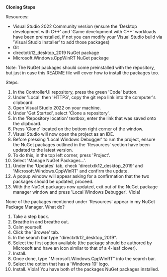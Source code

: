 **Cloning Steps**

Resources:
- Visual Studio 2022 Community version (ensure the 'Desktop development with C++' and 'Game development with C++' workloads have been preinstalled, if not you can modify your Visual Studio build via 'Visual Studio Installer' to add those packages)
- Git
- directxtk12_desktop_2019 NuGet package
- Microsoft.Windows.CppWinRT NuGet package

Note: The NuGet packages should come preinstalled with the repository, but just in case this README file will cover how to install the packages too.

Steps:
1. In the ControllerUI repository, press the green 'Code' button.
2. Under 'Local' then 'HTTPS', copy the git repo link into the computer's clipboard.
3. Open Visual Studio 2022 on your machine.
4. Under 'Get Started', select 'Clone a repository'.
5. In the 'Repository location' textbox, enter the link that was saved onto the clipboard.
6. Press 'Clone' located on the bottom right corner of the window.
7. Visual Studio will now open the project as an IDE. 
8. Before pressing 'Local Windows Debugger' to run the project, ensure the NuGet packages outlined in the 'Resources' section have been updated to the latest version.
9. To do this, in the top left corner, press 'Project'.
10. Select 'Manage NuGet Packages...'.
11. Under the 'Updates' tab, check 'directxtk12_desktop_2019' and 'Microsoft.Windows.CppWinRT' and confirm the update.
12. A popup window will appear asking for a confirmation that the two packages should be updated, proceed.
13. With the NuGet packages now updated, exit out of the NuGet package manager window and press 'Local Windows Debugger'. Viola!

None of the packages mentioned under 'Resources' appear in my NuGet Package Manager. What do?
1. Take a step back.
2. Breathe in and breathe out.
3. Calm yourself.
4. Click the 'Browse' tab.
5. In the search bar type "directxtk12_desktop_2019".
6. Select the first option available (the package should be authored by Microsoft and have an icon similar to that of a 4-leaf clover).
7. Install.
8. Once done, type "Microsoft.Windows.CppWinRT" into the search bar.
9. Select the option that has a 'Windows 10' logo.
10. Install. Viola! You have both of the packages NuGet packages installed.
